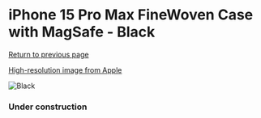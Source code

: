 # iPhone 15 Pro Max FineWoven Case with MagSafe - Black

[Return to previous page](/iphone_15)

[High-resolution image from Apple](https://store.storeimages.cdn-apple.com/8756/as-images.apple.com/is/MT4V3?wid=4500&hei=4500&fmt=png)

<div style="width: 384px"><img src="/everysource/MT4V3.png" alt="Black"></div>

### Under construction

